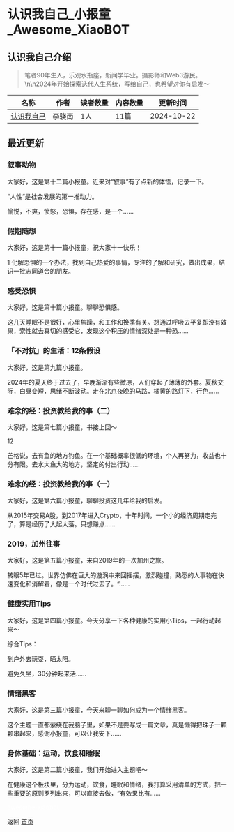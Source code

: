 # 认识我自己_小报童_Awesome_XiaoBOT

## 认识我自己介绍
> 笔者90年生人，乐观水瓶座，新闻学毕业。摄影师和Web3游民。\n\n2024年开始探索迭代人生系统，写给自己，也希望对你有启发～  
  


|名称|作者|读者数量|内容数量|更新时间|
|---|---|---|---|---|
|[认识我自己](https://xiaobot.net/p/knowmyself?refer=0b133df9-27dc-423b-8101-639049001c13)|李骁南|1人|11篇|2024-10-22|

## 最近更新
### 叙事动物

大家好，这是第十二篇小报童。近来对“叙事”有了点新的体悟，记录一下。

“人性“是社会发展的第一推动力。

愉悦，不爽，愤怒，恐惧，存在感，是一个......

### 假期随想

大家好，这是第十一篇小报童，祝大家十一快乐！

1 化解恐惧的一个办法，找到自己热爱的事情，专注的了解和研究，做出成果，结识一批志同道合的朋友。

### 感受恐惧

大家好，这是第十篇小报童。聊聊恐惧感。

这几天睡眠不是很好，心里焦躁，和工作和换季有关。想通过呼吸去平复却没有效果，索性就去真切的感受它，发现这个积压的情绪深处是一种恐......

### 「不对抗」的生活：12条假设

大家好，这是第九篇小报童。

2024年的夏天终于过去了，早晚渐渐有些微凉，人们穿起了薄薄的外套。夏秋交际，白昼变短，思绪不断波动。走在北京夜晚的马路，橘黄的路灯下，行色......

### 难念的经：投资教给我的事（二）

大家好，这是第七篇小报童，书接上回～

12

芒格说，去有鱼的地方钓鱼。在一个基础概率很低的环境，个人再努力，收益也十分有限。去水大鱼大的地方，坚定的付出行动......

### 难念的经：投资教给我的事（一）

大家好，这是第六篇小报童，聊聊投资这几年给我的启发。

从2015年交易A股，到2017年进入Crypto，十年时间，一个小的经济周期走完了，算是经历了大起大落。只想赚点......

### 2019，加州往事

大家好，这是第五篇小报童，来自2019年的一次加州之旅。

转眼5年已过。世界仿佛在巨大的漩涡中来回摇摆，激烈碰撞，熟悉的人事物在快速变化和消解着，像是一个时代过去了。“......

### 健康实用Tips

大家好，这是第四篇小报童。今天分享一下各种健康的实用小Tips，一起行动起来～

综合Tips：

到户外去玩耍，晒太阳。

避免久坐，30分钟起来活......

### 情绪黑客

大家好，这是第三篇小报童，今天来聊一聊如何成为一个情绪黑客。

这个主题一直都萦绕在我脑子里，如果不是要写成一篇文章，真是懒得把珠子一颗颗串起来，感谢小报童，可以让我安下......

### 身体基础：运动，饮食和睡眠

大家好，这是第二篇小报童，我们开始进入主题吧～

在健康这个板块里，分为运动，饮食，睡眠和情绪，我打算采用清单的方式，把一些重要的原则罗列出来，可以直接去做，“有效果比有......


<a href="https://github.com/Reno9527/awesome-xiaobot" style="color: white; text-decoration: none;">awesome-xiaobot</a>

返回 [首页](../README.md)
